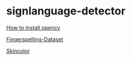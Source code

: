 # signlanguage-detector

[How to install opencv](http://www.pyimagesearch.com/2016/10/24/ubuntu-16-04-how-to-install-opencv)

[Fingerspelling-Dataset](http://empslocal.ex.ac.uk/people/staff/np331/index.php?section=FingerSpellingDataset)

[Skincolor](https://archive.ics.uci.edu/ml/machine-learning-databases/00229/)

